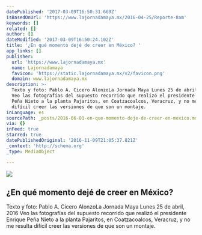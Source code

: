 ```yaml
---
datePublished: '2017-03-09T16:50:31.669Z'
isBasedOnUrl: 'https://www.lajornadamaya.mx/2016-04-25/Reporte-8am'
keywords: []
related: []
author: []
dateModified: '2017-03-09T16:50:24.102Z'
title: '¿En qué momento dejé de creer en México? '
app_links: []
publisher:
  url: 'https://www.lajornadamaya.mx'
  name: Lajornadamaya
  favicon: 'https://static.lajornadamaya.mx/v2/favicon.png'
  domain: www.lajornadamaya.mx
description: >-
  Texto y foto: Pablo A. Cicero AlonzoLa Jornada Maya Lunes 25 de abril, 2016
  Veo las fotografías del supuesto recorrido que realizó el presidente Enrique
  Peña Nieto a la planta Pajaritos, en Coatzacoalcos, Veracruz, y no me resulta
  difícil creer las versiones de que son un montaje.
inLanguage: es
sourcePath: _posts/2016-06-01-en-que-momento-deje-de-creer-en-mexico.md
via: {}
inFeed: true
starred: true
datePublishedOriginal: '2016-11-09T21:05:37.821Z'
_context: 'http://schema.org'
_type: MediaObject

---
```

<article style=""><img src="https://s3-us-west-2.amazonaws.com/the-grid-img/p/cd435d68bf40a798bd7bc40e6242e7005cd31a32.jpg" /><h1>¿En qué momento dejé de creer en México? </h1><p>Texto y foto: Pablo A. Cicero AlonzoLa Jornada Maya Lunes 25 de abril, 2016 Veo las fotografías del supuesto recorrido que realizó el presidente Enrique Peña Nieto a la planta Pajaritos, en Coatzacoalcos, Veracruz, y no me resulta difícil creer las versiones de que son un montaje.</p></article>
